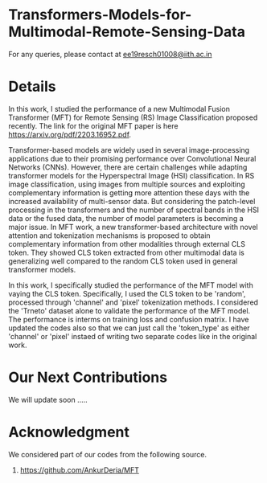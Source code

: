 # Transformers-Models-for-Multimodal-Remote-Sensing-Data

For any queries, please contact at ee19resch01008@iith.ac.in

# Details
In this work, I studied the performance of a new Multimodal Fusion Transformer (MFT) for Remote Sensing (RS) Image Classification proposed recently. The link for the original MFT paper is here https://arxiv.org/pdf/2203.16952.pdf. 

Transformer-based models are widely used in several image-processing applications due to their promising performance over Convolutional Neural Networks (CNNs). However, there are certain challenges while adapting transformer models for the Hyperspectral Image (HSI) classification. In RS image classification, using images from multiple sources and exploiting complementary information is getting more attention these days with the increased availability of multi-sensor data. But considering the patch-level processing in the transformers and the number of spectral bands in the HSI data or the fused data, the number of model parameters is becoming a major issue. In MFT work, a new transformer-based architecture with novel attention and tokenization mechanisms is proposed to obtain complementary information from other modalities through external CLS token. They showed CLS token extracted from other multimodal data is generalizing well compared to the random CLS token used in general transformer models.

In this work, I specifically studied the performance of the MFT model with vaying the CLS token. Specifically, I used the CLS token to be 'random', processed through 'channel' and 'pixel' tokenization methods. I considered the 'Trneto' dataset alone to validate the performance of the MFT model.
The performance is interms on training loss and confusion matrix. I have updated the codes also so that we can just call the 'token_type' as either 'channel' or 'pixel' instaed of writing two separate codes like in the original work.

# Our Next Contributions
We will update soon .....

# Acknowledgment
We considered part of our codes from the following source.
1. https://github.com/AnkurDeria/MFT
